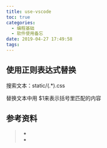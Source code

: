 ```yaml
---
title: use-vscode
toc: true
categories:
  - 编程基础
  - 软件使用备忘
date: 2019-04-27 17:49:58
tags:
---
```








## 使用正则表达式替换

搜索文本：static/(.*).css

替换文本中用  $1来表示括号里匹配的内容







## 参考资料
> - []()
> - []()
